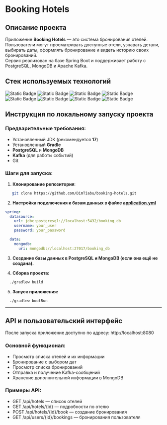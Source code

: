 # Booking Hotels

## Описание проекта

Приложение **Booking Hotels** — это система бронирования отелей.  
Пользователи могут просматривать доступные отели, узнавать детали, выбирать даты, оформлять бронирование и видеть историю своих бронирований.  
Сервис реализован на базе Spring Boot и поддерживает работу с PostgreSQL, MongoDB и Apache Kafka.

## Стек используемых технологий
![Static Badge](https://img.shields.io/badge/Java-17-blue)
![Static Badge](https://img.shields.io/badge/Spring_Boot-3.1.2-green)
![Static Badge](https://img.shields.io/badge/PostgreSQL-grey)
![Static Badge](https://img.shields.io/badge/MongoDB-grey)
![Static Badge](https://img.shields.io/badge/Kafka-grey)
![Static Badge](https://img.shields.io/badge/MapStruct-grey)
![Static Badge](https://img.shields.io/badge/Lombok-grey)
![Static Badge](https://img.shields.io/badge/Gradle-grey)

## Инструкция по локальному запуску проекта

### Предварительные требования:
- Установленный JDK (рекомендуется **17**)
- Установленный **Gradle**
- **PostgreSQL** и **MongoDB**
- **Kafka** (для работы событий)
- Git

### Шаги для запуска:

1. **Клонирование репозитория**:
```sh
   git clone https://github.com/DimTiabu/booking-hotels.git
```
2. **Настройка подключения к базам данных в файле [application.yml](src/main/resources/application.yml)**
```yaml
spring:
  datasource:
    url: jdbc:postgresql://localhost:5432/booking_db
    username: your_user
    password: your_password

  data:
    mongodb:
      uri: mongodb://localhost:27017/booking_db
```
3. **Создание базы данных в PostgreSQL и MongoDB (если она ещё не создана).**


4. **Сборка проекта:**

```sh
  ./gradlew build
```

5. **Запуск приложения:**

```sh
  ./gradlew bootRun
```
---
## API и пользовательский интерфейс

После запуска приложение доступно по адресу: http://localhost:8080

### Основной функционал:
* Просмотр списка отелей и их информации
* Бронирование с выбором дат 
* Просмотр списка бронирований 
* Отправка и получение Kafka-сообщений 
* Хранение дополнительной информации в MongoDB

### Примеры API:

* GET /api/hotels — список отелей
* GET /api/hotels/{id} — подробности по отелю
* POST /api/hotels/{id}/book — создание бронирования
* GET /api/users/{id}/bookings — бронирования пользователя